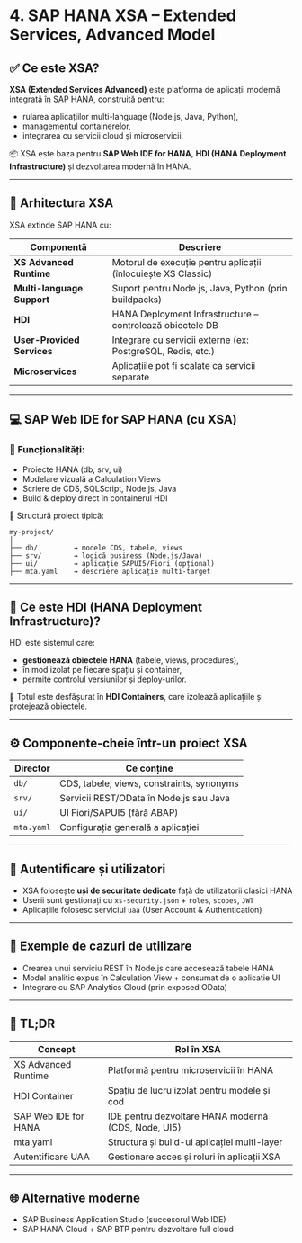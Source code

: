 # 4. SAP HANA XSA – Extended Services, Advanced Model

## ✅ Ce este XSA?

**XSA (Extended Services Advanced)** este platforma de aplicații modernă integrată în SAP HANA, construită pentru:
- rularea aplicațiilor multi-language (Node.js, Java, Python),
- managementul containerelor,
- integrarea cu servicii cloud și microservicii.

📦 XSA este baza pentru **SAP Web IDE for HANA**, **HDI (HANA Deployment Infrastructure)** și dezvoltarea modernă în HANA.

---

## 🧱 Arhitectura XSA

XSA extinde SAP HANA cu:

| Componentă             | Descriere                                                       |
|------------------------|------------------------------------------------------------------|
| **XS Advanced Runtime**| Motorul de execuție pentru aplicații (înlocuiește XS Classic)    |
| **Multi-language Support** | Suport pentru Node.js, Java, Python (prin buildpacks)     |
| **HDI**                 | HANA Deployment Infrastructure – controlează obiectele DB       |
| **User-Provided Services** | Integrare cu servicii externe (ex: PostgreSQL, Redis, etc.) |
| **Microservices**       | Aplicațiile pot fi scalate ca servicii separate                 |

---

## 💻 SAP Web IDE for SAP HANA (cu XSA)

### 🔧 Funcționalități:
- Proiecte HANA (db, srv, ui)
- Modelare vizuală a Calculation Views
- Scriere de CDS, SQLScript, Node.js, Java
- Build & deploy direct în containerul HDI

📁 Structură proiect tipică:

```
my-project/
│
├── db/         → modele CDS, tabele, views
├── srv/        → logică business (Node.js/Java)
├── ui/         → aplicație SAPUI5/Fiori (opțional)
├── mta.yaml    → descriere aplicație multi-target
```

---

## 🧠 Ce este HDI (HANA Deployment Infrastructure)?

HDI este sistemul care:
- **gestionează obiectele HANA** (tabele, views, procedures),
- în mod izolat pe fiecare spațiu și container,
- permite controlul versiunilor și deploy-urilor.

🔐 Totul este desfășurat în **HDI Containers**, care izolează aplicațiile și protejează obiectele.

---

## ⚙️ Componente-cheie într-un proiect XSA

| Director | Ce conține                                    |
|----------|-----------------------------------------------|
| `db/`    | CDS, tabele, views, constraints, synonyms     |
| `srv/`   | Servicii REST/OData în Node.js sau Java       |
| `ui/`    | UI Fiori/SAPUI5 (fără ABAP)                   |
| `mta.yaml` | Configurația generală a aplicației          |

---

## 🔐 Autentificare și utilizatori

- XSA folosește **uși de securitate dedicate** față de utilizatorii clasici HANA
- Userii sunt gestionați cu `xs-security.json` + `roles`, `scopes`, `JWT`
- Aplicațiile folosesc serviciul `uaa` (User Account & Authentication)

---

## 🚀 Exemple de cazuri de utilizare

- Crearea unui serviciu REST în Node.js care accesează tabele HANA
- Model analitic expus în Calculation View + consumat de o aplicație UI
- Integrare cu SAP Analytics Cloud (prin exposed OData)

---

## 🧠 TL;DR

| Concept                     | Rol în XSA                                               |
|-----------------------------|----------------------------------------------------------|
| XS Advanced Runtime         | Platformă pentru microservicii în HANA                   |
| HDI Container               | Spațiu de lucru izolat pentru modele și cod              |
| SAP Web IDE for HANA        | IDE pentru dezvoltare HANA modernă (CDS, Node, UI5)      |
| mta.yaml                    | Structura și build-ul aplicației multi-layer             |
| Autentificare UAA           | Gestionare acces și roluri în aplicații XSA              |

---

## 🌐 Alternative moderne

- SAP Business Application Studio (succesorul Web IDE)
- SAP HANA Cloud + SAP BTP pentru dezvoltare full cloud